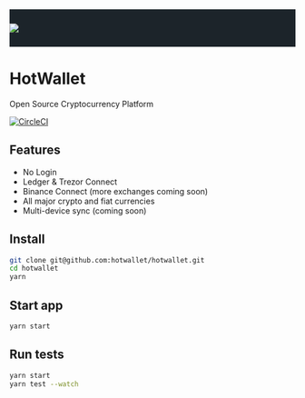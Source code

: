 <div width="100%" style="padding:25px 0; background-color:#1c242a;">
  <img style="display: block; margin:auto;" src="https://hotwallet.com/hotwallet-144x144.png" />
</div>

# HotWallet
Open Source Cryptocurrency Platform

[![CircleCI](https://circleci.com/gh/hotwallet/hotwallet.svg?style=svg&circle-token=19f992cd74dd31acc5b238e8099be75c6ada94f6)](https://circleci.com/gh/hotwallet/hotwallet)

## Features

- No Login
- Ledger & Trezor Connect
- Binance Connect (more exchanges coming soon)
- All major crypto and fiat currencies
- Multi-device sync (coming soon)

## Install

```bash
git clone git@github.com:hotwallet/hotwallet.git
cd hotwallet
yarn
```

## Start app

```bash
yarn start
```

## Run tests

```bash
yarn start
yarn test --watch
```
